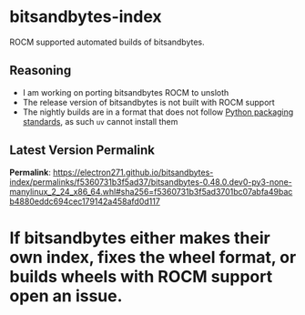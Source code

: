 # bitsandbytes-index

ROCM supported automated builds of bitsandbytes.

## Reasoning

- I am working on porting bitsandbytes ROCM to unsloth
- The release version of bitsandbytes is not built with ROCM support
- The nightly builds are in a format that does not follow [Python packaging standards](https://packaging.python.org/en/latest/specifications/binary-distribution-format/), as such `uv` cannot install them

## Latest Version Permalink

<!-- permalinks.py START -->
**Permalink**: https://electron271.github.io/bitsandbytes-index/permalinks/f5360731b3f5ad37/bitsandbytes-0.48.0.dev0-py3-none-manylinux_2_24_x86_64.whl#sha256=f5360731b3f5ad3701bc07abfa49bacb4880eddc694cec179142a458afd0d117
<!-- permalinks.py END -->

# If bitsandbytes either makes their own index, fixes the wheel format, or builds wheels with ROCM support open an issue.
